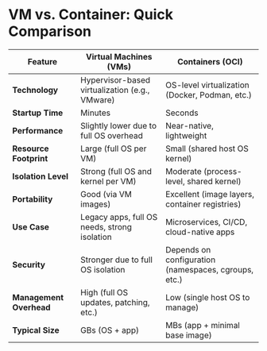 # VM vs. Container: Quick Comparison

| Feature                | Virtual Machines (VMs)                          | Containers (OCI)                                    |
|------------------------|--------------------------------------------------|-----------------------------------------------------|
| **Technology**         | Hypervisor-based virtualization (e.g., VMware)  | OS-level virtualization (Docker, Podman, etc.)      |
| **Startup Time**       | Minutes                                          | Seconds                                              |
| **Performance**        | Slightly lower due to full OS overhead          | Near-native, lightweight                             |
| **Resource Footprint** | Large (full OS per VM)                          | Small (shared host OS kernel)                        |
| **Isolation Level**    | Strong (full OS and kernel per VM)              | Moderate (process-level, shared kernel)              |
| **Portability**        | Good (via VM images)                            | Excellent (image layers, container registries)       |
| **Use Case**           | Legacy apps, full OS needs, strong isolation    | Microservices, CI/CD, cloud-native apps             |
| **Security**           | Stronger due to full OS isolation               | Depends on configuration (namespaces, cgroups, etc.) |
| **Management Overhead**| High (full OS updates, patching, etc.)         | Low (single host OS to manage)                      |
| **Typical Size**       | GBs (OS + app)                                  | MBs (app + minimal base image)                      |

